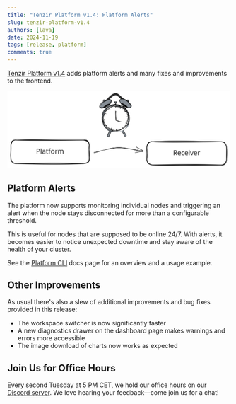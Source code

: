 ```yaml
---
title: "Tenzir Platform v1.4: Platform Alerts"
slug: tenzir-platform-v1.4
authors: [lava]
date: 2024-11-19
tags: [release, platform]
comments: true
---
```


[Tenzir Platform v1.4][github-release] adds platform alerts and
many fixes and improvements to the frontend.

![Tenzir Platform v1.4](./tenzir-platform-v1.4.excalidraw.svg)

[github-release]: https://github.com/tenzir/platform/releases/tag/v1.4.0

<!-- truncate -->

## Platform Alerts

The platform now supports monitoring individual nodes and triggering an
alert when the node stays disconnected for more than a configurable
threshold.

This is useful for nodes that are supposed to be online 24/7.
With alerts, it becomes easier to notice unexpected downtime and stay
aware of the health of your cluster.

See the [Platform CLI](/platform-cli) docs page for an overview and a usage
example.

## Other Improvements

As usual there's also a slew of additional improvements and bug fixes
provided in this release:

 - The workspace switcher is now significantly faster
 - A new diagnostics drawer on the dashboard page makes warnings and errors more accessible
 - The image download of charts now works as expected

## Join Us for Office Hours

Every second Tuesday at 5 PM CET, we hold our office hours on our [Discord
server][discord]. We love hearing your feedback—come join us for a chat!

[discord]: /discord
